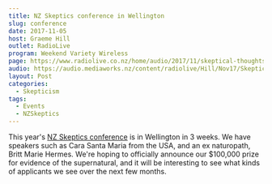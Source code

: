 ```yaml
---
title: NZ Skeptics conference in Wellington
slug: conference
date: 2017-11-05
host: Graeme Hill
outlet: RadioLive
program: Weekend Variety Wireless
page: https://www.radiolive.co.nz/home/audio/2017/11/skeptical-thoughts-with-mark-honeychurch.html
audio: https://audio.mediaworks.nz/content/radiolive/Hill/Nov17/SkepticalThoughts5_11_17.mp3
layout: Post
categories:
  - Skepticism
tags:
  - Events
  - NZSkeptics
---
```


This year's [NZ Skeptics conference](http://conference.skeptics.nz) is in Wellington in 3 weeks. We have speakers such as Cara Santa Maria from the USA, and an ex naturopath, Britt Marie Hermes. We're hoping to officially announce our $100,000 prize for evidence of the supernatural, and it will be interesting to see what kinds of applicants we see over the next few months.

<!-- more -->
